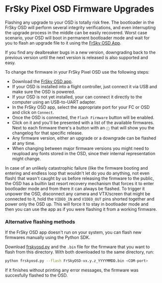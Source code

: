FrSky Pixel OSD Firmware Upgrades
=================================

Flashing any upgrade to your OSD is totally risk free. The bootloader
in the FrSky OSD will perform several integrity verifications, and
even interrupting the upgrade process in the middle can be easily
recovered. Worst case scenario, your OSD will boot in permanent
bootloader mode and wait for you to flash an upgrade file to it
using the [FrSky OSD App](https://github.com/FrSkyRC/FrSkyOSDApp/releases).

If you find any dealbreaker bugs in a new version, downgrading back to the
previous version until the next version is released is also supported and easy.

To change the firmware in your FrSky Pixel OSD use the following
steps:

- Download the [FrSky OSD app](https://github.com/FrSkyRC/FrSkyOSDApp/releases).
- If your OSD is installed into a flight controller, just connect it
  via USB and make sure the OSD is powered.
- If your OSD is not yet installed, your can connect it directly to
  the computer using an USB-to-UART adapter.
- In the FrSky OSD app, select the appropriate port for your FC or OSD
  and click on `Connect`.
- Once the OSD is connected, the `Flash Firmware` button will be
  enabled.
- Click on it and you'll be presented with a list of the available
  firmwares. Next to each firmware there's a button with an `ⓘ` that
  will show you the changelog for that specific release.
- Any firmware version, either an upgrade or a downgrade can be
  flashed at any time.
- When changing between major firmware versions you might need to
  reupload any fonts stored in the OSD, since their internal
  representation might change.

In case of an unlikely catastrophic failure (like the firmware
booting and entering and endless loop that wouldn't let do you
do anything, not even flash) that wasn't caught by us before
releasing the firmware to the public, the OSD has a builtin last
resort recovery mechanism that forces it to enter bootloader mode and
from there it can always be flashed. To trigger it unpower the OSD,
disconnect any camera and VTX/screen that might be connected to it,
hold the `VIDEO_IN` and `VIDEO_OUT` pins shorted together and power
only the OSD up. This will force it to stay in bootloader mode and
then you can use the app as if you were flashing it from a working
firmware.

### Alternative flashing methods

If the FrSky OSD app doesn't run on your system, you can flash new
firmwares manually using the Python SDK.

Download [frskyosd.py](../sdk/python/frskyosd/frskyosd.py]) and the
`.bin` file for the firmware that you want to flash from this
directory. With both downloaded to the same directory, run:

```sh
python frskyosd.py --flash FrSkyOSD-vx.y.z_YYYYMMDD.bin <COM-port>
```

If it finishes without printing any error messages, the firmware was
succesfully flashed to the OSD.
